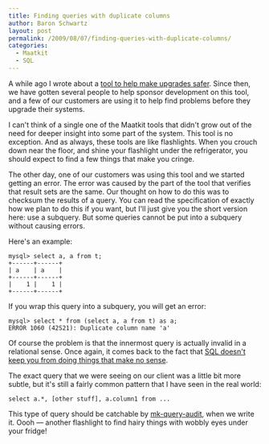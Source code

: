 ```yaml
---
title: Finding queries with duplicate columns
author: Baron Schwartz
layout: post
permalink: /2009/08/07/finding-queries-with-duplicate-columns/
categories:
  - Maatkit
  - SQL
---
```

A while ago I wrote about a [tool to help make upgrades safer][1]. Since then, we have gotten several people to help sponsor development on this tool, and a few of our customers are using it to help find problems before they upgrade their systems.

I can't think of a single one of the Maatkit tools that didn't grow out of the need for deeper insight into some part of the system. This tool is no exception. And as always, these tools are like flashlights. When you crouch down near the floor, and shine your flashlight under the refrigerator, you should expect to find a few things that make you cringe.

The other day, one of our customers was using this tool and we started getting an error. The error was caused by the part of the tool that verifies that result sets are the same. Our thought on how to do this was to checksum the results of a query. You can read the specification of exactly how we plan to do this if you want, but I'll just give you the short version here: use a subquery. But some queries cannot be put into a subquery without causing errors.

Here's an example:

    mysql> select a, a from t;
    +------+------+
    | a    | a    |
    +------+------+
    |    1 |    1 | 
    +------+------+

If you wrap this query into a subquery, you will get an error:

    mysql> select * from (select a, a from t) as a;
    ERROR 1060 (42S21): Duplicate column name 'a'

Of course the problem is that the innermost query is actually invalid in a relational sense. Once again, it comes back to the fact that [SQL doesn't keep you from doing things that make no sense][2].

The exact query that we were seeing on our client was a little bit more subtle, but it's still a fairly common pattern that I have seen in the real world:

    select a.*, [other stuff], a.column1 from ...

This type of query should be catchable by [mk-query-audit][3], when we write it. Oooh &#8212; another flashlight to find hairy things with wobbly eyes under your fridge!

 [1]: http://code.google.com/p/maatkit/wiki/mk_upgrade
 [2]: http://www.xaprb.com/blog/2009/03/29/a-review-of-sql-and-relational-theory-by-c-j-date/
 [3]: http://www.maatkit.org/doc/mk-query-advisor.html
